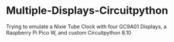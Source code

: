# Multiple-Displays-Circuitpython
Trying to emulate a Nixie Tube Clock with four GC9A01 Displays, a Raspberry Pi Pico W, and custom Circuitpython 8.10
